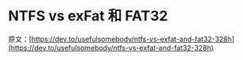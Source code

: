 # NTFS vs exFat 和 FAT32

原文：[https://dev.to/usefulsomebody/ntfs-vs-exfat-and-fat32-328h](https://dev.to/usefulsomebody/ntfs-vs-exfat-and-fat32-328h)
